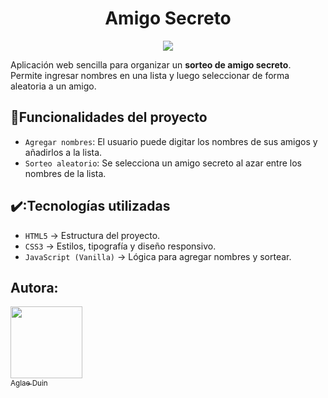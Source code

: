 <!-- Título -->
<h1 align="center"> Amigo Secreto </h1>

<!-- Estado del Proyecto -->
<p align="center">
<img src="https://img.shields.io/badge/STATUS-EN%20DESAROLLO-green">
</p>

<!-- Descripción -->
Aplicación web sencilla para organizar un **sorteo de amigo secreto**.  
Permite ingresar nombres en una lista y luego seleccionar de forma aleatoria a un amigo.

<!-- Funcionalidades -->
## :hammer:Funcionalidades del proyecto
- `Agregar nombres`: El usuario puede digitar los nombres de sus amigos y añadirlos a la lista.
- `Sorteo aleatorio`: Se selecciona un amigo secreto al azar entre los nombres de la lista.

<!-- Tecnologías usadas-->
## ✔️:Tecnologías utilizadas
- `HTML5` → Estructura del proyecto.  
- `CSS3` → Estilos, tipografía y diseño responsivo.  
- `JavaScript (Vanilla)` → Lógica para agregar nombres y sortear.

## Autora:
 [<img src="https://avatars.githubusercontent.com/u/112645204?v=4" width=115><br><sub>Aglae Duin</sub>](https://github.com/aglae26) 
